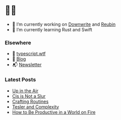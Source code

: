 # 🧑‍💻

- 🔭 I’m currently working on [Downwrite](https://github.com/charliewilco/downwrite) and [Reubin](https://github.com/charliewilco/reubin)
- 🌱 I’m currently learning Rust and Swift

### Elsewhere

- 🤖 [typescript.wtf](https://typescript.wtf/)
- 📝 [Blog](https://charliewil.co/)
- 📬 [Newsletter](https://buttondown.email/charliewilco/)


### Latest Posts

<!--START_SECTION:feed-->
* [Up in the Air](https:&#x2F;&#x2F;charliewil.co&#x2F;n&#x2F;up-in-the-air&#x2F;)
* [Cis is Not a Slur](https:&#x2F;&#x2F;charliewil.co&#x2F;n&#x2F;cis&#x2F;)
* [Crafting Routines](https:&#x2F;&#x2F;charliewil.co&#x2F;n&#x2F;crafting-routines&#x2F;)
* [Tesler and Complexity](https:&#x2F;&#x2F;charliewil.co&#x2F;n&#x2F;teslers-law&#x2F;)
* [How to Be Productive in a World on Fire](https:&#x2F;&#x2F;charliewil.co&#x2F;n&#x2F;world-on-fire&#x2F;)
<!--END_SECTION:feed-->
